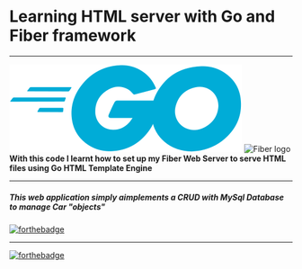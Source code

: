# Learning HTML server with Go and Fiber framework
----------
![Go logo](./public/images/go-logo-blue.svg)
![Fiber logo](https://gblobscdn.gitbook.com/spaces%2F-M-XEvRn3rhe8BDVGkss%2Favatar-rectangle.png?alt=media)
**With this code I learnt how to set up my Fiber Web Server to serve HTML files using Go HTML Template Engine**

----------
##### This web application simply aimplements a CRUD with MySql Database to manage Car "objects"
[![forthebadge](https://forthebadge.com/images/badges/works-on-my-machine.svg)](https://forthebadge.com)

----------

[![forthebadge](https://forthebadge.com/images/badges/made-with-go.svg)](https://forthebadge.com) 

